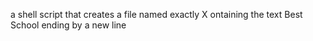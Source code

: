  a shell script that creates a file named exactly X ontaining the text Best School ending by a new line
